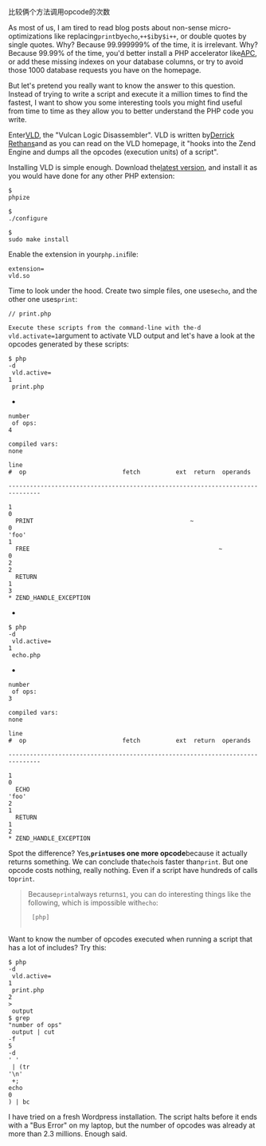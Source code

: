 比较俩个方法调用opcode的次数

As most of us, I am tired to read blog posts about non-sense micro-optimizations like replacing`print`by`echo`,`++$i`by`$i++`, or double quotes by single quotes. Why? Because 99.999999% of the time, it is irrelevant. Why? Because 99.99% of the time, you'd better install a PHP accelerator like[APC](http://www.php.net/APC), or add these missing indexes on your database columns, or try to avoid those 1000 database requests you have on the homepage.

But let's pretend you really want to know the answer to this question. Instead of trying to write a script and execute it a million times to find the fastest, I want to show you some interesting tools you might find useful from time to time as they allow you to better understand the PHP code you write.

Enter[VLD](http://derickrethans.nl/vld.php), the "Vulcan Logic Disassembler". VLD is written by[Derrick Rethans](http://derickrethans.nl/)and as you can read on the VLD homepage, it "hooks into the Zend Engine and dumps all the opcodes \(execution units\) of a script".

Installing VLD is simple enough. Download the[latest version](http://pecl.php.net/get/vld), and install it as you would have done for any other PHP extension:

```
$ 
phpize

$ 
./configure

$ 
sudo make install
```

Enable the extension in your`php.ini`file:



```
extension=
vld.so
```

Time to look under the hood. Create two simple files, one uses`echo`, and the other one uses`print`:



```
// print.php
```

`Execute these scripts from the command-line with the-d vld.activate=1`argument to activate VLD output and let's have a look at the opcodes generated by these scripts:

```
$ php 
-d
 vld.active=
1
 print.php
```

-

```
number
 of ops:  
4

compiled vars:  
none

line     
#  op                           fetch          ext  return  operands

-------------------------------------------------------------------------------
   
1
0
  PRINT                                            ~
0
'foo'
1
  FREE                                                     ~
0
2
2
  RETURN                                                   
1
3
* ZEND_HANDLE_EXCEPTION                                    
```

-

```
$ php 
-d
 vld.active=
1
 echo.php
```

-

```
number
 of ops:  
3

compiled vars:  
none

line     
#  op                           fetch          ext  return  operands

-------------------------------------------------------------------------------
   
1
0
  ECHO                                                     
'foo'
2
1
  RETURN                                                   
1
2
* ZEND_HANDLE_EXCEPTION                                    
```

Spot the difference? Yes,**`print`uses one more opcode**because it actually returns something. We can conclude that`echo`is faster than`print`. But one opcode costs nothing, really nothing. Even if a script have hundreds of calls to`print`.



> Because`print`always returns`1`, you can do interesting things like the following, which is impossible with`echo`:
>
> ```
>  [php]
>  
> ```



Want to know the number of opcodes executed when running a script that has a lot of includes? Try this:

```
$ php 
-d
 vld.active=
1
 print.php 
2
>
 output
$ grep 
"number of ops"
 output | cut 
-f
5
-d
' '
 | (tr 
'\n'
 +; 
echo
0
) | bc
```

I have tried on a fresh Wordpress installation. The script halts before it ends with a "Bus Error" on my laptop, but the number of opcodes was already at more than 2.3 millions. Enough said.

